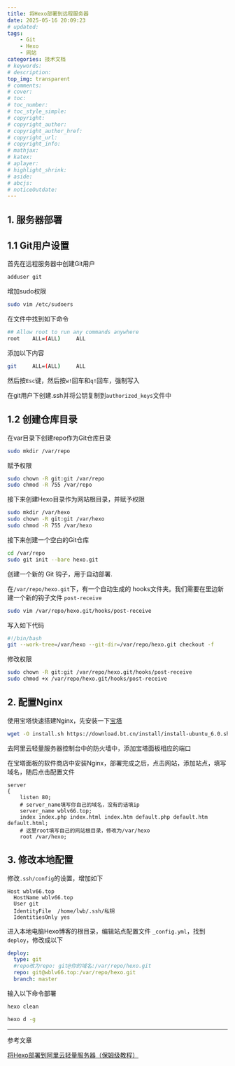 ```yaml
---
title: 将Hexo部署到远程服务器
date: 2025-05-16 20:09:23
# updated:
tags:
    - Git
    - Hexo
    - 网站
categories: 技术文档
# keywords:
# description:
top_img: transparent
# comments:
# cover:
# toc:
# toc_number:
# toc_style_simple:
# copyright:
# copyright_author:
# copyright_author_href:
# copyright_url:
# copyright_info:
# mathjax:
# katex:
# aplayer:
# highlight_shrink:
# aside:
# abcjs:
# noticeOutdate:
---
```


## 1. 服务器部署

## 1.1 Git用户设置

首先在远程服务器中创建Git用户

```bash
adduser git
```

增加sudo权限

```bash
sudo vim /etc/sudoers
```

在文件中找到如下命令

```bash
## Allow root to run any commands anywhere
root    ALL=(ALL)     ALL
```

添加以下内容

```bash
git     ALL=(ALL)     ALL
```

然后按`Esc`键，然后按`w!`回车和`q!`回车，强制写入

在git用户下创建.ssh并将公钥复制到`authorized_keys`文件中

## 1.2 创建仓库目录

在var目录下创建repo作为Git仓库目录

```bash
sudo mkdir /var/repo
```

赋予权限

```bash
sudo chown -R git:git /var/repo
sudo chmod -R 755 /var/repo
```

接下来创建Hexo目录作为网站根目录，并赋予权限

```bash
sudo mkdir /var/hexo
sudo chown -R git:git /var/hexo
sudo chmod -R 755 /var/hexo
```

接下来创建一个空白的Git仓库

```bash
cd /var/repo
sudo git init --bare hexo.git
```

创建一个新的 Git 钩子，用于自动部署.

在`/var/repo/hexo.git`下，有一个自动生成的 hooks文件夹。我们需要在里边新建一个新的钩子文件 `post-receive`

```bash
sudo vim /var/repo/hexo.git/hooks/post-receive
```

写入如下代码

```bash
#!/bin/bash
git --work-tree=/var/hexo --git-dir=/var/repo/hexo.git checkout -f
```

修改权限

```bash
sudo chown -R git:git /var/repo/hexo.git/hooks/post-receive
sudo chmod +x /var/repo/hexo.git/hooks/post-receive
```

## 2. 配置Nginx

使用宝塔快速搭建Nginx，先安装一下[宝塔](https://www.bt.cn/bbs/thread-19376-1-1.html)

```bash
wget -O install.sh https://download.bt.cn/install/install-ubuntu_6.0.sh && sudo bash install.sh 12f2c1d72
```

去阿里云轻量服务器控制台中的防火墙中，添加宝塔面板相应的端口

在宝塔面板的软件商店中安装Nginx，部署完成之后，点击网站，添加站点，填写域名，随后点击配置文件

```nginx
server
{
    listen 80;
    # server_name填写你自己的域名，没有的话填ip
    server_name wblv66.top;
    index index.php index.html index.htm default.php default.htm default.html;
    # 这里root填写自己的网站根目录，修改为/var/hexo
    root /var/hexo;
```

## 3. 修改本地配置

修改`.ssh/config`的设置，增加如下

```ssh-config
Host wblv66.top
  HostName wblv66.top
  User git
  IdentityFile  /home/lwb/.ssh/私钥
  IdentitiesOnly yes
```

进入本地电脑Hexo博客的根目录，编辑站点配置文件 `_config.yml`，找到`deploy`，修改成以下

```yml
deploy:
  type: git
  #repo改为repo: git@你的域名:/var/repo/hexo.git
  repo: git@wblv66.top:/var/repo/hexo.git
  branch: master
```

输入以下命令部署

```bash
hexo clean

hexo d -g
```

---
参考文章

[将Hexo部署到阿里云轻量服务器（保姆级教程）](https://blog.laoda.de/archives/hexo-building#7-%E9%85%8D%E7%BD%AEnginx)
